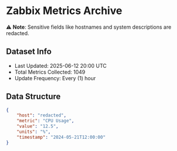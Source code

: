 # Zabbix Metrics Archive

⚠️ **Note**: Sensitive fields like hostnames and system descriptions are redacted.

## Dataset Info
- Last Updated: 2025-06-12 20:00 UTC
- Total Metrics Collected: 1049
- Update Frequency: Every (1) hour

## Data Structure
```json
{
    "host": "redacted",
    "metric": "CPU Usage",
    "value": "12.5",
    "units": "%",
    "timestamp": "2024-05-21T12:00:00"
}
```
